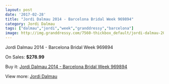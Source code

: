 ```yaml
---
layout: post
date: '2017-02-28'
title: "Jordi Dalmau 2014 - Barcelona Bridal Week 969894"
category: Jordi Dalmau
tags: ["dalmau","jordi","week","granddressy","barcelona"]
image: http://img.granddressy.com/7560-thickbox_default/jordi-dalmau-2014-barcelona-bridal-week-969894.jpg
---
```

Jordi Dalmau 2014 - Barcelona Bridal Week 969894

On Sales: **$278.99**
<a href="https://www.granddressy.com/en/jordi-dalmau/6807-jordi-dalmau-2014-barcelona-bridal-week-969894.html"><amp-img layout="responsive" width="600" height="600" src="//img.granddressy.com/7560-thickbox_default/jordi-dalmau-2014-barcelona-bridal-week-969894.jpg" alt="Jordi Dalmau 2014 - Barcelona Bridal Week 969894 0" /></a>

Buy it: [Jordi Dalmau 2014 - Barcelona Bridal Week 969894](https://www.granddressy.com/en/jordi-dalmau/6807-jordi-dalmau-2014-barcelona-bridal-week-969894.html "Jordi Dalmau 2014 - Barcelona Bridal Week 969894")

View more: [Jordi Dalmau](https://www.granddressy.com/en/64-jordi-dalmau "Jordi Dalmau")